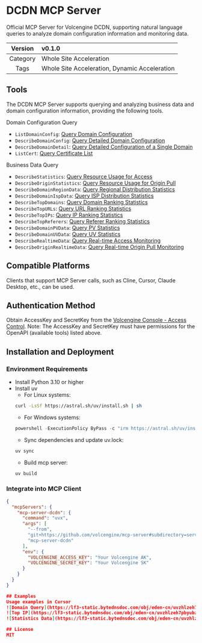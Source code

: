 # DCDN MCP Server
Official MCP Server for Volcengine DCDN, supporting natural language queries to analyze domain configuration information and monitoring data.

| Version  | v0.1.0             |
| :------: | :----------------- |
| Category | Whole Site Acceleration |
| Tags     | Whole Site Acceleration, Dynamic Acceleration |


## Tools
The DCDN MCP Server supports querying and analyzing business data and domain configuration information, providing the following tools.

Domain Configuration Query
- `ListDomainConfig`: [Query Domain Configuration](https://www.volcengine.com/docs/6559/1171745)
- `DescribeDomainConfig`: [Query Detailed Domain Configuration](https://www.volcengine.com/docs/6559/94321)
- `DescribeDomainDetail`: [Query Detailed Configuration of a Single Domain](https://www.volcengine.com/docs/6559/196456)
- `ListCert`: [Query Certificate List](https://www.volcengine.com/docs/6559/1250191)

Business Data Query
- `DescribeStatistics`: [Query Resource Usage for Access](https://www.volcengine.com/docs/6559/79733)
- `DescribeOriginStatistics`: [Query Resource Usage for Origin Pull](https://www.volcengine.com/docs/6559/79734)
- `DescribeDomainRegionData`: [Query Regional Distribution Statistics](https://www.volcengine.com/docs/6559/79738)
- `DescribeDomainIspData`: [Query ISP Distribution Statistics](https://www.volcengine.com/docs/6559/79739)
- `DescribeTopDomains`: [Query Domain Ranking Statistics](https://www.volcengine.com/docs/6559/79740)
- `DescribeTopURLs`: [Query URL Ranking Statistics](https://www.volcengine.com/docs/6559/79741)
- `DescribeTopIPs`: [Query IP Ranking Statistics](https://www.volcengine.com/docs/6559/79742)
- `DescribeTopReferers`: [Query Referer Ranking Statistics](https://www.volcengine.com/docs/6559/79743)
- `DescribeDomainPVData`: [Query PV Statistics](https://www.volcengine.com/docs/6559/79744)
- `DescribeDomainUVData`: [Query UV Statistics](https://www.volcengine.com/docs/6559/79749)
- `DescribeRealtimeData`: [Query Real-time Access Monitoring](https://www.volcengine.com/docs/6559/79735)
- `DescribeOriginRealtimeData`: [Query Real-time Origin Pull Monitoring](https://www.volcengine.com/docs/6559/79737)

## Compatible Platforms
Clients that support MCP Server calls, such as Cline, Cursor, Claude Desktop, etc., can be used.


## Authentication Method
Obtain AccessKey and SecretKey from the [Volcengine Console - Access Control](https://console.volcengine.com/iam/identitymanage/user). Note: The AccessKey and SecretKey must have permissions for the OpenAPI (available tools) listed above.

## Installation and Deployment
### Environment Requirements
- Install Python 3.10 or higher
- Install uv
    - For Linux systems:
    ```bash
    curl -LsSf https://astral.sh/uv/install.sh | sh
    ```
    - For Windows systems:
    ```powershell
    powershell -ExecutionPolicy ByPass -c "irm https://astral.sh/uv/install.ps1 | iex"
    ```
    - Sync dependencies and update uv.lock:
    ```bash
    uv sync
    ```
    - Build mcp server:
    ```bash
    uv build
    ```
### Integrate into MCP Client

```json
{
  "mcpServers": {
    "mcp-server-dcdn": {
      "command": "uvx",
      "args": [
        "--from",
        "git+https://github.com/volcengine/mcp-server#subdirectory=server/mcp_server_dcdn",
        "mcp-server-dcdn"
      ],
      "env": {
        "VOLCENGINE_ACCESS_KEY": "Your Volcengine AK",
        "VOLCENGINE_SECRET_KEY": "Your Volcengine SK"
      }
    }
  }
}

## Examples
Usage examples in Cursor
![Domain Query](https://lf3-static.bytednsdoc.com/obj/eden-cn/uvzhlzeh7pbyubz/mcp-server-iga/image.png)
![Top IP](https://lf3-static.bytednsdoc.com/obj/eden-cn/uvzhlzeh7pbyubz/mcp-server-iga/topip.jpeg)
![Statistics Data](https://lf3-static.bytednsdoc.com/obj/eden-cn/uvzhlzeh7pbyubz/mcp-server-iga/statistic.png)

## License
MIT